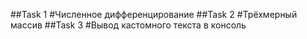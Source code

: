 ##Task 1
#Численное дифференцирование
##Task 2
#Трёхмерный массив
##Task 3
#Вывод кастомного текста в консоль
